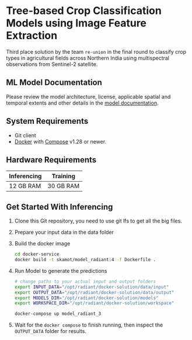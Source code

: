 # Tree-based Crop Classification Models using Image Feature Extraction

Third place solution by the team `re-union` in the final round to classify crop types in agricultural fields across Northern India using multispectral observations from Sentinel-2 satellite. 

## ML Model Documentation

Please review the model architecture, license, applicable spatial and temporal extents
and other details in the [model documentation](/full_solution/README.md).

## System Requirements

* Git client
* [Docker](https://www.docker.com/) with
    [Compose](https://docs.docker.com/compose/) v1.28 or newer.

## Hardware Requirements

|Inferencing|Training|
|-----------|--------|
|12 GB RAM | 30 GB RAM|

## Get Started With Inferencing

1. Clone this Git repository, you need to use git lfs to get all the big files.

2. Prepare your input data in the data folder

3. Build the docker image

    ```bash
    cd docker-service
    docker build -t skamot/model_radiant:4 -f Dockerfile .
    ```

4. Run Model to generate the predictions

    ```bash
    # change paths to your actual input and output folders
    export INPUT_DATA="/opt/radiant/docker-solution/data/input"
    export OUTPUT_DATA="/opt/radiant/docker-solution/data/output"
    export MODELS_DIR="/opt/radiant/docker-solution/models"
    export WORKSPACE_DIR="/opt/radiant/docker-solution/workspace"

    docker-compose up model_radiant_3
    ```

4. Wait for the `docker compose` to finish running, then inspect the
`OUTPUT_DATA` folder for results.
